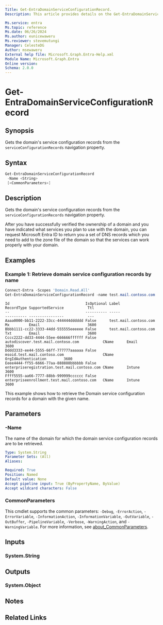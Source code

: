 ```yaml
---
Title: Get-EntraDomainServiceConfigurationRecord.
Description: This article provides details on the Get-EntraDomainServiceConfigurationRecord command.

Ms.service: entra
Ms.topic: reference
Ms.date: 06/26/2024
Ms.author: eunicewaweru
Ms.reviewer: stevemutungi
Manager: CelesteDG
Author: msewaweru
External help file: Microsoft.Graph.Entra-Help.xml
Module Name: Microsoft.Graph.Entra
Online version:
Schema: 2.0.0
---
```


# Get-EntraDomainServiceConfigurationRecord

## Synopsis

Gets the domain's service configuration records from the `serviceConfigurationRecords` navigation property.

## Syntax

```powershell
Get-EntraDomainServiceConfigurationRecord 
 -Name <String> 
 [<CommonParameters>]
```

## Description

Gets the domain's service configuration records from the `serviceConfigurationRecords` navigation property.

After you have successfully verified the ownership of a domain and you have indicated what services you plan to use with the domain, you can request Microsoft Entra ID to return you a set of DNS records which you need to add to the zone file of the domain so that the services can work properly with your domain.

## Examples

### Example 1: Retrieve domain service configuration records by name

```powershell
Connect-Entra -Scopes 'Domain.Read.All'
Get-EntraDomainServiceConfigurationRecord -name test.mail.contoso.com
```

```Output
Id                                   IsOptional Label                                            RecordType SupportedService           Ttl
--                                   ---------- -----                                            ---------- ----------------           ---
Aaaa0000-bb11-2222-33cc-444444dddddd False      test.mail.contoso.com                        Mx         Email                      3600
Bbbb1111-cc22-3333-44dd-555555eeeeee False      test.mail.contoso.com                        Txt        Email                      3600
Cccc2222-dd33-4444-55ee-666666ffffff False      autodiscover.test.mail.contoso.com           CName      Email                      3600
Dddd3333-ee44-5555-66ff-777777aaaaaa False      msoid.test.mail.contoso.com                  CName      OrgIdAuthentication        3600
Eeee4444-ff55-6666-77aa-888888bbbbbb False      enterpriseregistration.test.mail.contoso.com CName      Intune                     3600
Ffff5555-aa66-7777-88bb-999999cccccc False      enterpriseenrollment.test.mail.contoso.com   CName      Intune                     3600
```

This example shows how to retrieve the Domain service configuration records for a domain with the given name.

## Parameters

### -Name

The name of the domain for which the domain service configuration records are to be retrieved.

```yaml
Type: System.String
Parameter Sets: (All)
Aliases:

Required: True
Position: Named
Default value: None
Accept pipeline input: True (ByPropertyName, ByValue)
Accept wildcard characters: False
```

### CommonParameters

This cmdlet supports the common parameters: `-Debug`, `-ErrorAction`, `-ErrorVariable`, `-InformationAction`, `-InformationVariable`, `-OutVariable`, `-OutBuffer`, `-PipelineVariable`, `-Verbose`, `-WarningAction`, and `-WarningVariable`. For more information, see [about_CommonParameters](https://go.microsoft.com/fwlink/?LinkID=113216).

## Inputs

### System.String

## Outputs

### System.Object

## Notes

## Related Links
